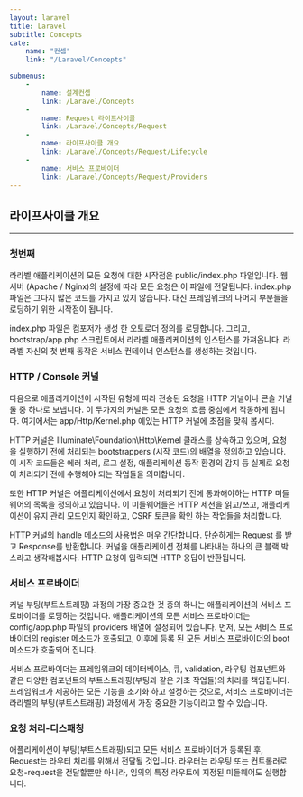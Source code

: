 ```yaml
---
layout: laravel
title: Laravel
subtitle: Concepts
cate:
    name: "컨셉"
    link: "/Laravel/Concepts"

submenus:
    -
        name: 설계컨셉
        link: /Laravel/Concepts
    -
        name: Request 라이프사이클
        link: /Laravel/Concepts/Request
    -
        name: 라이프사이클 개요
        link: /Laravel/Concepts/Request/Lifecycle
    -
        name: 서비스 프로바이더
        link: /Laravel/Concepts/Request/Providers
---
```


## 라이프사이클 개요
---
### 첫번째
라라벨 애플리케이션의 모든 요청에 대한 시작점은 public/index.php 파일입니다. 웹서버 (Apache / Nginx)의 설정에 따라 모든 요청은 이 파일에 전달됩니다. index.php 파일은 그다지 많은 코드를 가지고 있지 않습니다. 대신 프레임워크의 나머지 부분들을 로딩하기 위한 시작점이 됩니다.

index.php 파일은 컴포저가 생성 한 오토로더 정의를 로딩합니다. 그리고, bootstrap/app.php 스크립트에서 라라벨 애플리케이션의 인스턴스를 가져옵니다. 라라벨 자신의 첫 번째 동작은 서비스 컨테이너 인스턴스를 생성하는 것입니다.

### HTTP / Console 커널
다음으로 애플리케이션이 시작된 유형에 따라 전송된 요청을 HTTP 커널이나 콘솔 커널 둘 중 하나로 보냅니다. 이 두가지의 커널은 모든 요청의 흐름 중심에서 작동하게 됩니다. 여기에서는 app/Http/Kernel.php 에있는 HTTP 커널에 초점을 맞춰 봅시다.

HTTP 커널은 Illuminate\Foundation\Http\Kernel 클래스를 상속하고 있으며, 요청을 실행하기 전에 처리되는 bootstrappers (시작 코드)의 배열을 정의하고 있습니다. 이 시작 코드들은 에러 처리, 로그 설정, 애플리케이션 동작 환경의 감지 등 실제로 요청이 처리되기 전에 수행해야 되는 작업들을 의미합니다.

또한 HTTP 커널은 애플리케이션에서 요청이 처리되기 전에 통과해야하는 HTTP 미들웨어의 목록을 정의하고 있습니다. 이 미들웨어들은 HTTP 세션을 읽고/쓰고, 애플리케이션이 유지 관리 모드인지 확인하고, CSRF 토큰을 확인 하는 작업들을 처리합니다.

HTTP 커널의 handle 메소드의 사용법은 매우 간단합니다. 단순하게는 Request 를 받고 Response를 반환합니다. 커널을 애플리케이션 전체를 나타내는 하나의 큰 블랙 박스라고 생각해봅시다. HTTP 요청이 입력되면 HTTP 응답이 반환됩니다.

### 서비스 프로바이더
커널 부팅(부트스트래핑) 과정의 가장 중요한 것 중의 하나는 애플리케이션의 서비스 프로바이더를 로딩하는 것입니다. 애플리케이션의 모든 서비스 프로바이더는 config/app.php 파일의 providers 배열에 설정되어 있습니다. 먼저, 모든 서비스 프로바이더의 register 메소드가 호출되고, 이후에 등록 된 모든 서비스 프로바이더의 boot 메소드가 호출되어 집니다.

서비스 프로바이더는 프레임워크의 데이터베이스, 큐, validation, 라우팅 컴포넌트와 같은 다양한 컴포넌트의 부트스트래핑(부팅과 같은 기초 작업들)의 처리를 책임집니다. 프레임워크가 제공하는 모든 기능을 초기화 하고 설정하는 것으로, 서비스 프로바이더는 라라벨의 부팅(부트스트래핑) 과정에서 가장 중요한 기능이라고 할 수 있습니다.

### 요청 처리-디스패칭
애플리케이션이 부팅(부트스트래핑)되고 모든 서비스 프로바이더가 등록된 후, Request는 라우터 처리를 위해서 전달될 것입니다. 라우터는 라우팅 또는 컨트롤러로 요청-request을 전달할뿐만 아니라, 임의의 특정 라우트에 지정된 미들웨어도 실행합니다.



